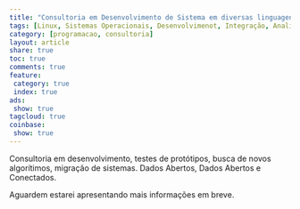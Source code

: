 ```yaml
---
title: "Consultoria em Desenvolvimento de Sistema em diversas linguagenss" 
tags: [Linux, Sistemas Operacionais, Desenvolvimenot, Integração, Analise, Codificação, Automação, C, C++, Java, R, Julia, JavaScript, Perl, Python, AVR, ARM, MCU, EAD, BigData, JBoss, RichFaces, Dados Abertos, Dados Conectados]
category: [programacao, consultoria]
layout: article
share: true
toc: true
comments: true
feature:
 category: true
 index: true
ads: 
 show: true
tagcloud: true
coinbase:
 show: true
---
```

Consultoria em desenvolvimento, testes de protótipos, busca de novos algorítimos, migração de sistemas. Dados Abertos, Dados Abertos e Conectados.

<!--more-->

Aguardem estarei apresentando mais informações em breve.
